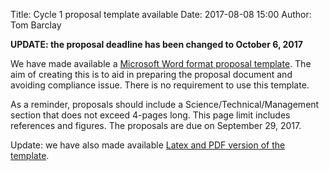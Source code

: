 Title: Cycle 1 proposal template available
Date: 2017-08-08 15:00
Author: Tom Barclay

**UPDATE: the proposal deadline has been changed to October 6, 2017**

We have made available a [Microsoft Word format proposal template](proposing-investigations.html#proposal-templates). The aim of creating this is to aid in preparing the proposal document and avoiding compliance issue. There is no requirement to use this template.

As a reminder, proposals should include a Science/Technical/Management section that does not exceed 4-pages long. This page limit includes references and figures. The proposals are due on September 29, 2017.

Update: we have also made available [Latex and PDF version of the template](proposing-investigations.html#proposal-templates).